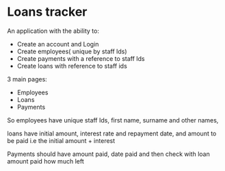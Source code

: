 # Loans tracker

An application with the ability to:

- Create an account and Login
- Create employees( unique by staff Ids)
- Create payments with a reference to staff Ids
- Create loans with reference to staff ids

3 main pages:

- Employees
- Loans
- Payments

So employees have unique staff Ids, first name, surname and other names,

loans have initial amount, interest rate and repayment date, and amount to be paid i.e the initial amount + interest

Payments should have amount paid, date paid and then check with loan amount paid how much left
